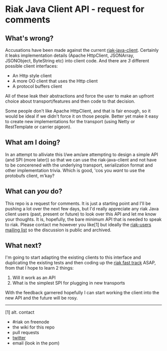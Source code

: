 # Riak Java Client API - request for comments

## What's wrong?
Accusations have been made against the current [riak-java-client](https://github.com/basho/riak-java-client). Certainly it leaks implementation details (Apache HttpClient, JSONArray, JSONObject, ByteString etc) into client code. And there are *3* different possible client interfaces:

* An Http style client
* A more OO client that uses the Http client
* A protocol buffers client

All of these leak their abstractions and force the user to make an upfront choice about transport/features and then code to that decision.

Some people don't like  Apache HttpClient, and that is fair enough, so it would be ideal if we didn't force it on those people. Better yet make it easy to create new implementations for the transport (using Netty or RestTemplate or carrier pigeon).

## What am I doing?
In an attempt to alliviate this I/we am/are attempting to design a simple API (and SPI (more later)) so that we can use the riak-java-client and not have to be concerened with the underlying transport, serialization format and other implementation trivia. Which is good, 'cos you *want* to use the protobufs client, m'kay?

## What can *you* do?
This repo is a request for comments. It is just a  starting point and I'll be pushing a lot over the next few days, but I'd really appreciate any riak Java client users (past, present or future) to look over this API and let me know your thoughts. It is, hopefully, the bare minimum API that is needed to speak to riak. Please contact me however you like[1] but ideally the [riak-users mailing list](http://lists.basho.com/mailman/listinfo/riak-users_lists.basho.com) so the discussion is public and archived.

## What next?
I'm going to start adapting the existing clients to this interface and duplicating the existing tests and then coding up the [riak fast track](http://wiki.basho.com/The-Riak-Fast-Track.html) ASAP, from that I hope to learn 2 things:

1. Will it work as an API
2. What is the simplest SPI for plugging in new transports

With the feedback garnered hopefully I can start working the client into the new API and the future will be rosy.

---

[1] alt. contact
* #riak on freenode
* the wiki for this repo
* pull requests
* [twitter](http://twitter.com/#!/russelldb)
* email (look in the pom)